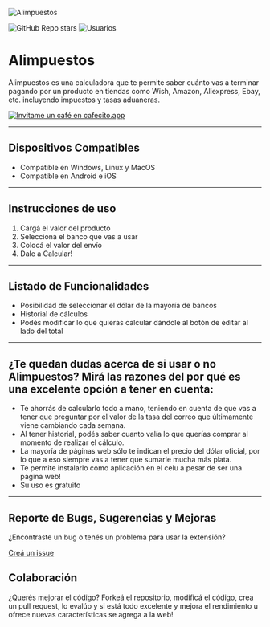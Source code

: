 ![Alimpuestos](https://github.com/MixDevOnline/Alimpuestos/blob/main/assets/img/banner.png)

![GitHub Repo stars](https://img.shields.io/github/stars/MixDevOnline/Alimpuestos?label=Stars)
![Usuarios](https://img.shields.io/badge/Usuarios-+3000-informational)

# Alimpuestos
Alimpuestos es una calculadora que te permite saber cuánto vas a terminar pagando por un producto en tiendas como Wish, Amazon, Aliexpress, Ebay, etc. incluyendo impuestos y tasas aduaneras.

[![Invitame un café en cafecito.app](https://cdn.cafecito.app/imgs/buttons/button_3.svg)](https://cafecito.app/alimpuestos)

***

## Dispositivos Compatibles
- Compatible en Windows, Linux y MacOS
- Compatible en Android e iOS

***

## Instrucciones de uso
1. Cargá el valor del producto
2. Seleccioná el banco que vas a usar
3. Colocá el valor del envío
4. Dale a Calcular!


***


## Listado de Funcionalidades
- Posibilidad de seleccionar el dólar de la mayoría de bancos
- Historial de cálculos
- Podés modificar lo que quieras calcular dándole al botón de editar al lado del total

***

## ¿Te quedan dudas acerca de si usar o no Alimpuestos? Mirá las razones del por qué es una excelente opción a tener en cuenta:
- Te ahorrás de calcularlo todo a mano, teniendo en cuenta de que vas a tener que preguntar por el valor de la tasa del correo que últimamente viene cambiando cada semana.
- Al tener historial, podés saber cuanto valía lo que querías comprar al momento de realizar el cálculo.
- La mayoría de páginas web sólo te indican el precio del dólar oficial, por lo que a eso siempre vas a tener que sumarle mucha más plata.
- Te permite instalarlo como aplicación en el celu a pesar de ser una página web!
- Su uso es gratuito

***

## Reporte de Bugs, Sugerencias y Mejoras
¿Encontraste un bug o tenés un problema para usar la extensión?

[Creá un issue](https://github.com/MixDevOnline/Alimpuestsos/issues)

## Colaboración
¿Querés mejorar el código? Forkeá el repositorio, modificá el código, crea un pull request, lo evalúo y si está todo excelente y mejora el rendimiento u ofrece nuevas características se agrega a la web!
